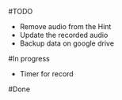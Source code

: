 #TODO
- Remove audio from the Hint
- Update the recorded audio
- Backup data on google drive

#In progress
- Timer for record


#Done